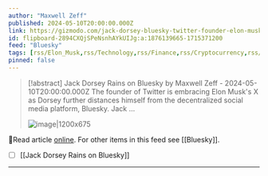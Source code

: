 ```yaml
---
author: "Maxwell Zeff"
published: 2024-05-10T20:00:00.000Z
link: https://gizmodo.com/jack-dorsey-bluesky-twitter-founder-elon-musk-x-1851469847
id: flipboard-2894CXQjSPeNsnhAYkUIJg:a:1876139665-1715371200
feed: "Bluesky"
tags: [rss/Elon_Musk,rss/Technology,rss/Finance,rss/Cryptocurrency,rss/Bluesky]
pinned: false
---
```

> [!abstract] Jack Dorsey Rains on Bluesky by Maxwell Zeff - 2024-05-10T20:00:00.000Z
> The founder of Twitter is embracing Elon Musk's X as Dorsey further distances himself from the decentralized social media platform, Bluesky. Jack …
>
> ![image|1200x675](https://ic-cdn.flipboard.com/kinja-img.com/7f6c3c91174d14a64e64e9b370922eb3df92512c/_xlarge.jpeg)

🔗Read article [online](https://gizmodo.com/jack-dorsey-bluesky-twitter-founder-elon-musk-x-1851469847). For other items in this feed see [[Bluesky]].

- [ ] [[Jack Dorsey Rains on Bluesky]]
- - -

